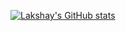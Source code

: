 [![Lakshay's GitHub stats](https://github-readme-stats.vercel.app/api?username=Lucky0108&show_icons=true&count_private=true)](https://github.com/Lucky0108/Lucky0108)
